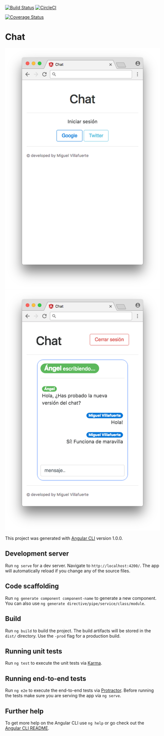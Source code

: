 [![Build Status](https://travis-ci.org/mvillafuertem/angular2-firebase-chat.svg?branch=master)](https://travis-ci.org/mvillafuertem/angular2-firebase-chat)
[![CircleCI](https://circleci.com/gh/mvillafuertem/angular2-firebase-chat/tree/master.svg?style=shield)](https://circleci.com/gh/mvillafuertem/angular2-firebase-chat/tree/master)

[![Coverage Status](https://coveralls.io/repos/github/mvillafuertem/angular2-firebase-chat/badge.svg?branch=master)](https://coveralls.io/github/mvillafuertem/angular2-firebase-chat?branch=master)


# Chat

![alt screenshot1](https://raw.githubusercontent.com/mvillafuertem/angular2-firebase-chat/develop/screenshots/screenshot1.png)
![alt screenshot2](https://raw.githubusercontent.com/mvillafuertem/angular2-firebase-chat/develop/screenshots/screenshot2.png)

This project was generated with [Angular CLI](https://github.com/angular/angular-cli) version 1.0.0.

## Development server

Run `ng serve` for a dev server. Navigate to `http://localhost:4200/`. The app will automatically reload if you change any of the source files.

## Code scaffolding

Run `ng generate component component-name` to generate a new component. You can also use `ng generate directive/pipe/service/class/module`.

## Build

Run `ng build` to build the project. The build artifacts will be stored in the `dist/` directory. Use the `-prod` flag for a production build.

## Running unit tests

Run `ng test` to execute the unit tests via [Karma](https://karma-runner.github.io).

## Running end-to-end tests

Run `ng e2e` to execute the end-to-end tests via [Protractor](http://www.protractortest.org/).
Before running the tests make sure you are serving the app via `ng serve`.

## Further help

To get more help on the Angular CLI use `ng help` or go check out the [Angular CLI README](https://github.com/angular/angular-cli/blob/master/README.md).
